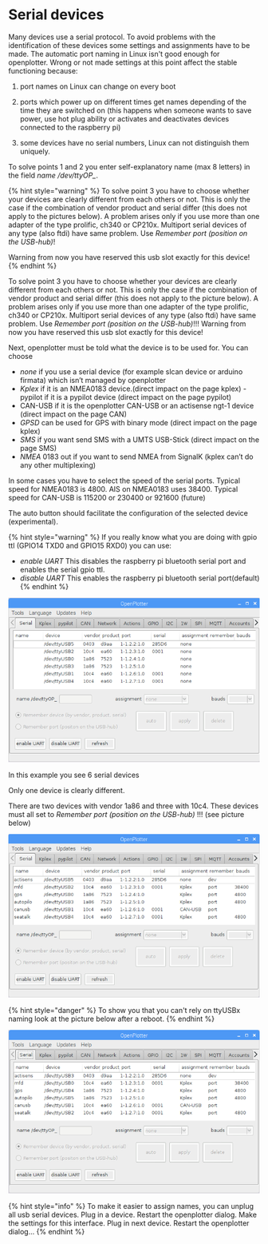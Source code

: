 # Serial devices

Many devices use a serial protocol. To avoid problems with the identification of these devices some settings and assignments have to be made. The automatic port naming in Linux isn't good enough for openplotter. Wrong or not made settings at this point affect the stable functioning because: 

1. port names on Linux can change on every boot 

2. ports which power up on different times get names depending of the time they are switched on \(this happens when someone wants to save power, use hot plug ability or activates and deactivates devices connected to the raspberry pi\) 

3. some devices have no serial numbers, Linux can not distinguish them uniquely.

To solve points 1 and 2 you enter self-explanatory name \(max 8 letters\) in the field _name /dev/ttyOP\__. 

{% hint style="warning" %}
To solve point 3 you have to choose whether your devices are clearly different from each others or not. This is only the case if the combination of vendor product and serial differ \(this does not apply to the pictures below\). A problem arises only if you use more than one adapter of the type prolific, ch340 or CP210x. Multiport serial devices of any type \(also ftdi\) have same problem. Use _Remember port \(position on the USB-hub\)_! 

Warning from now you have reserved this usb slot exactly for this device!
{% endhint %}

To solve point 3 you have to choose whether your devices are clearly different from each others or not. This is only the case if the combination of vendor product and serial differ \(this does not apply to the picture below\). A problem arises only if you use more than one adapter of the type prolific, ch340 or CP210x. Multiport serial devices of any type \(also ftdi\) have same problem. Use _Remember port \(position on the USB-hub\)_!!! Warning from now you have reserved this usb slot exactly for this device!

Next, openplotter must be told what the device is to be used for. You can choose 

* _none_ if you use a serial device \(for example slcan device or arduino firmata\) which isn’t managed by openplotter 
* _Kplex_ if it is an NMEA0183 device.\(direct impact on the page kplex\) -pypilot if it is a pypilot device \(direct impact on the page pypilot\) 
* CAN-USB if it is the openplotter CAN-USB or an actisense ngt-1 device \(direct impact on the page CAN\) 
* _GPSD_ can be used for GPS with binary mode \(direct impact on the page kplex\) 
* _SMS_ if you want send SMS with a UMTS USB-Stick \(direct impact on the page SMS\) 
* _NMEA_ 0183 out if you want to send NMEA from SignalK \(kplex can’t do any other multiplexing\) 

In some cases you have to select the speed of the serial ports. Typical speed for NMEA0183 is 4800. AIS on NMEA0183 uses 38400. Typical speed for CAN-USB is 115200 or 230400 or 921600 \(future\)

The auto button should facilitate the configuration of the selected device \(experimental\).



{% hint style="warning" %}
If you really know what you are doing with gpio ttl \(GPIO14 TXD0 and GPIO15 RXD0\) you can use: 

* _enable UART_  This disables the raspberry pi bluetooth serial port and enables the serial gpio ttl.
* _disable UART_  This enables the raspberry pi bluetooth serial port\(default\)
{% endhint %}



![unconfigured serial devices](../.gitbook/assets/page_serial_unconfigured.png)

In this example you see 6 serial devices

Only one device is clearly different.

There are two devices with vendor 1a86 and three with 10c4. These devices must all set to  _Remember port \(position on the USB-hub\)_ !!! \(see picture below\)

 

![configured serial devices](../.gitbook/assets/page_serial_configured.png)

{% hint style="danger" %}
To show you that you can't rely on ttyUSBx naming look at the picture below after a reboot.
{% endhint %}

![configured serial devices after reboot](../.gitbook/assets/page_serial_configured_reboot.png)

{% hint style="info" %}
To make it easier to assign names, you can unplug all usb serial devices. Plug in a device. Restart the openplotter dialog. Make the settings for this interface. Plug in next device. Restart the openplotter dialog...
{% endhint %}



